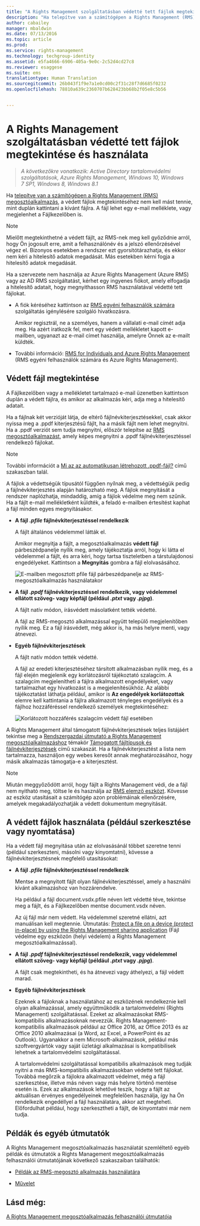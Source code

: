 ```yaml
---
title: "A Rights Management szolgáltatásban védetté tett fájlok megtekintése és használata | Azure RMS"
description: "Ha telepítve van a számítógépen a Rights Management (RMS) megosztóalkalmazás, a védett fájlok megtekintéséhez nem kell mást tennie, mint duplán kattintani a kívánt fájlra. A fájl lehet egy e-mail melléklete, vagy megjelenhet a Fájlkezelőben is."
author: cabailey
manager: mbaldwin
ms.date: 07/13/2016
ms.topic: article
ms.prod: 
ms.service: rights-management
ms.technology: techgroup-identity
ms.assetid: e5fa4666-6906-405a-9e0c-2c52d4cd27c8
ms.reviewer: esaggese
ms.suite: ems
translationtype: Human Translation
ms.sourcegitcommit: 26b043f1f9e7a1e0cd00c2f31c28f7d6685f0232
ms.openlocfilehash: 78810a639c2360707b628423bb68b2f05e8c5b56


---
```


# A Rights Management szolgáltatásban védetté tett fájlok megtekintése és használata

>*A következőkre vonatkozik: Active Directory tartalomvédelmi szolgáltatások, Azure Rights Management, Windows 10, Windows 7 SP1, Windows 8, Windows 8.1*

Ha [telepítve van a számítógépen a Rights Management (RMS) megosztóalkalmazás](install-sharing-app.md), a védett fájlok megtekintéséhez nem kell mást tennie, mint duplán kattintani a kívánt fájlra. A fájl lehet egy e-mail melléklete, vagy megjelenhet a Fájlkezelőben is.

> [!NOTE]
> Mielőtt megtekinthetné a védett fájlt, az RMS-nek meg kell győződnie arról, hogy Ön jogosult erre, amit a felhasználónév és a jelszó ellenőrzésével végez el. Bizonyos esetekben a rendszer ezt gyorsítótárazhatja, és ekkor nem kéri a hitelesítő adatok megadását. Más esetekben kérni fogja a hitelesítő adatok megadását.
>
> Ha a szervezete nem használja az Azure Rights Management (Azure RMS) vagy az AD RMS szolgáltatást, kérhet egy ingyenes fiókot, amely elfogadja a hitelesítő adatait, hogy megnyithasson RMS használatával védetté tett fájlokat.
>
> -   A fiók kéréséhez kattintson az [RMS egyéni felhasználók számára](http://go.microsoft.com/fwlink/?LinkId=309469) szolgáltatás igénylésére szolgáló hivatkozásra.
>
>     Amikor regisztrál, ne a személyes, hanem a vállalati e-mail címét adja meg. Ha azért iratkozik fel, mert egy védett mellékletet kapott e-mailben, ugyanazt az e-mail címet használja, amelyre Önnek az e-mailt küldték.
> -   További információ: [RMS for Individuals and Azure Rights Management](../understand-explore/rms-for-individuals.md) (RMS egyéni felhasználók számára és Azure Rights Management).

## Védett fájl megtekintése
A Fájlkezelőben vagy a mellékletet tartalmazó e-mail üzenetben kattintson duplán a védett fájlra, és amikor az alkalmazás kéri, adja meg a hitelesítő adatait.

Ha a fájlnak két verzióját látja, de eltérő fájlnévkiterjesztésekkel, csak akkor nyissa meg a .ppdf kiterjesztésű fájlt, ha a másik fájlt nem lehet megnyitni. Ha a .ppdf verziót sem tudja megnyitni, először telepítse az [RMS megosztóalkalmazást](install-sharing-app.md), amely képes megnyitni a .ppdf fájlnévkiterjesztéssel rendelkező fájlokat.

> [!NOTE]
> További információt a [Mi az az automatikusan létrehozott .ppdf-fájl?](sharing-app-dialog-box.md#what-s-the-ppdf-file-that-s-automatically-created) című szakaszban talál.

A fájlok a védettségük típusától függően nyílnak meg, a védettségük pedig a fájlnévkiterjesztés alapján határozható meg. A fájlok megnyitását a rendszer naplózhatja, mindaddig, amíg a fájlok védelme meg nem szűnik. Ha a fájlt e-mail mellékletként küldték, a feladó e-mailben értesítést kaphat a fájl minden egyes megnyitásakor.

- **A fájl *.pfile* fájlnévkiterjesztéssel rendelkezik**

    A fájlt általános védelemmel látták el.

    Amikor megnyitja a fájlt, a megosztóalkalmazás **védett fájl** párbeszédpanelje nyílik meg, amely tájékoztatja arról, hogy ki látta el védelemmel a fájlt, és arra kéri, hogy tartsa tiszteletben a társtulajdonosi engedélyeket. Kattintson a **Megnyitás** gombra a fájl elolvasásához.

    ![E-mailben megosztott pfile fájl párbeszédpanelje az RMS-megosztóalkalmazás használatakor](../media/ADRMS_MSRMSApp_PfilePermission.png)

- **A fájl *.ppdf* fájlnévkiterjesztéssel rendelkezik, vagy védelemmel ellátott szöveg- vagy képfájl (például *.ptxt* vagy *.pjpg*)**.

    A fájlt natív módon, írásvédett másolatként tették védetté.

    A fájl az RMS-megosztó alkalmazással együtt települő megjelenítőben nyílik meg. Ez a fájl írásvédett, még akkor is, ha más helyre menti, vagy átnevezi.

- **Egyéb fájlnévkiterjesztések**

    A fájlt natív módon tették védetté.

    A fájl az eredeti kiterjesztéséhez társított alkalmazásban nyílik meg, és a fájl elején megjelenik egy korlátozásról tájékoztató szalagcím. A szalagcím megjelenítheti a fájlra alkalmazott engedélyeket, vagy tartalmazhat egy hivatkozást is a megjelenítésükhöz. Az alábbi tájékoztatást láthatja például, amikor is **Az engedélyek korlátozottak** elemre kell kattintania a fájlra alkalmazott tényleges engedélyek és a fájlhoz hozzáféréssel rendelkező személyek megtekintéséhez:

    ![Korlátozott hozzáférés szalagcím védett fájl esetében](../media/ADRMS_MSRMSApp_RestrictedAccess.png)



A Rights Management által támogatott fájlnévkiterjesztések teljes listájáért tekintse meg a [Rendszergazdai útmutató a Rights Management megosztóalkalmazáshoz](sharing-app-admin-guide.md) témakör [Támogatott fájltípusok és fájlnévkiterjesztések](sharing-app-admin-guide-technical.md#supported-file-types-and-file-name-extensions) című szakaszát. Ha a fájlnévkiterjesztést a lista nem tartalmazza, használjon egy webes keresőt annak meghatározásához, hogy másik alkalmazás támogatja-e a kiterjesztést.

> [!NOTE]
> Miután meggyőződött arról, hogy fájlt a Rights Management védi, de a fájl nem nyitható meg, töltse le és használja az [RMS elemző eszközt](https://www.microsoft.com/en-us/download/details.aspx?id=46437). Kövesse az eszköz utasításait a számítógép azon problémáinak ellenőrzésére, amelyek megakadályozhatják a védett dokumentum megnyitását.

## A védett fájlok használata (például szerkesztése vagy nyomtatása)
Ha a védett fájl megnyitása után az elolvasásánál többet szeretne tenni (például szerkeszteni, másolni vagy kinyomtatni), kövesse a fájlnévkiterjesztésnek megfelelő utasításokat:

- **A fájl *.pfile* fájlnévkiterjesztéssel rendelkezik**

    Mentse a megnyitott fájlt olyan fájlnévkiterjesztéssel, amely a használni kívánt alkalmazáshoz van hozzárendelve.

    Ha például a fájl document.vsdx.pfile néven lett védetté téve, tekintse meg a fájlt, és a Fájlkezelőben mentse document.vsdx néven.

    Az új fájl már nem védett. Ha védelemmel szeretné ellátni, azt manuálisan kell megtennie. Útmutatás: [Protect a file on a device (protect in-place) by using the Rights Management sharing application](sharing-app-protect-in-place.md) (Fájl védelme egy eszközön (helyi védelem) a Rights Management megosztóalkalmazással).

- **A fájl *.ppdf* fájlnévkiterjesztéssel rendelkezik, vagy védelemmel ellátott szöveg- vagy képfájl (például *.ptxt* vagy *.pjpg*)**.

    A fájlt csak megtekintheti, és ha átnevezi vagy áthelyezi, a fájl védett marad.

- **Egyéb fájlnévkiterjesztések**

    Ezeknek a fájloknak a használatához az eszközének rendelkeznie kell olyan alkalmazással, amely együttműködik a tartalomvédelmi (Rights Management) szolgáltatással. Ezeket az alkalmazásokat RMS-kompatibilis alkalmazásoknak nevezzük. Rights Management-kompatibilis alkalmazások például az Office 2016, az Office 2013 és az Office 2010 alkalmazásai (a Word, az Excel, a PowerPoint és az Outlook). Ugyanakkor a nem Microsoft-alkalmazások, például más szoftvergyártók vagy saját üzletági alkalmazásai is kompatibilisek lehetnek a tartalomvédelmi szolgáltatással.

    A tartalomvédelmi szolgáltatással kompatibilis alkalmazások meg tudják nyitni a más RMS-kompatibilis alkalmazásokban védetté tett fájlokat. Továbbá megőrzik a fájlokra alkalmazott védelmet, még a fájl szerkesztése, illetve más néven vagy más helyre történő mentése esetén is. Ezek az alkalmazások lehetővé teszik, hogy a fájlt az aktuálisan érvényes engedélyeinek megfelelően használja, így ha Ön rendelkezik engedéllyel a fájl használatára, akkor azt megteheti. Előfordulhat például, hogy szerkesztheti a fájlt, de kinyomtatni már nem tudja.


## Példák és egyéb útmutatók
A Rights Management megosztóalkalmazás használatát szemléltető egyéb példák és útmutatók a Rights Management megosztóalkalmazás felhasználói útmutatójának következő szakaszaiban találhatók:

-   [Példák az RMS-megosztó alkalmazás használatára](sharing-app-user-guide.md#examples-for-using-the-rms-sharing-application)

-   [Művelet](sharing-app-user-guide.md#what-do-you-want-to-do)

## Lásd még:
[A Rights Management megosztóalkalmazás felhasználói útmutatója](sharing-app-user-guide.md)



<!--HONumber=Aug16_HO4-->


